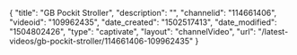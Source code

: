 {
    "title": "GB Pockit Stroller",
    "description": "",
    "channelid": "114661406",
    "videoid": "109962435",
    "date_created": "1502517413",
    "date_modified": "1504802426",
    "type": "captivate",
    "layout": "channelVideo",
    "url": "\/latest-videos\/gb-pockit-stroller\/114661406-109962435"
}